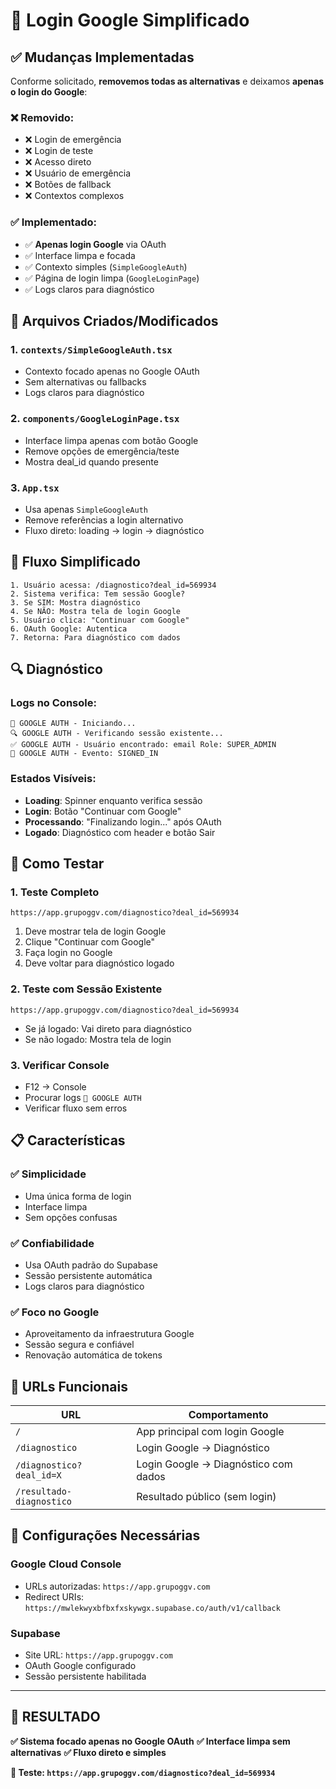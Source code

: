 # 🔐 Login Google Simplificado

## ✅ **Mudanças Implementadas**

Conforme solicitado, **removemos todas as alternativas** e deixamos **apenas o login do Google**:

### **❌ Removido:**
- ❌ Login de emergência
- ❌ Login de teste  
- ❌ Acesso direto
- ❌ Usuário de emergência
- ❌ Botões de fallback
- ❌ Contextos complexos

### **✅ Implementado:**
- ✅ **Apenas login Google** via OAuth
- ✅ Interface limpa e focada
- ✅ Contexto simples (`SimpleGoogleAuth`)
- ✅ Página de login limpa (`GoogleLoginPage`)
- ✅ Logs claros para diagnóstico

## 🔧 **Arquivos Criados/Modificados**

### **1. `contexts/SimpleGoogleAuth.tsx`**
- Contexto focado apenas no Google OAuth
- Sem alternativas ou fallbacks
- Logs claros para diagnóstico

### **2. `components/GoogleLoginPage.tsx`**
- Interface limpa apenas com botão Google
- Remove opções de emergência/teste
- Mostra deal_id quando presente

### **3. `App.tsx`**
- Usa apenas `SimpleGoogleAuth`
- Remove referências a login alternativo
- Fluxo direto: loading → login → diagnóstico

## 🎯 **Fluxo Simplificado**

```
1. Usuário acessa: /diagnostico?deal_id=569934
2. Sistema verifica: Tem sessão Google?
3. Se SIM: Mostra diagnóstico
4. Se NÃO: Mostra tela de login Google
5. Usuário clica: "Continuar com Google"
6. OAuth Google: Autentica
7. Retorna: Para diagnóstico com dados
```

## 🔍 **Diagnóstico**

### **Logs no Console:**
```
🔐 GOOGLE AUTH - Iniciando...
🔍 GOOGLE AUTH - Verificando sessão existente...
✅ GOOGLE AUTH - Usuário encontrado: email Role: SUPER_ADMIN
🔄 GOOGLE AUTH - Evento: SIGNED_IN
```

### **Estados Visíveis:**
- **Loading**: Spinner enquanto verifica sessão
- **Login**: Botão "Continuar com Google"
- **Processando**: "Finalizando login..." após OAuth
- **Logado**: Diagnóstico com header e botão Sair

## 🧪 **Como Testar**

### **1. Teste Completo**
```
https://app.grupoggv.com/diagnostico?deal_id=569934
```
1. Deve mostrar tela de login Google
2. Clique "Continuar com Google"
3. Faça login no Google
4. Deve voltar para diagnóstico logado

### **2. Teste com Sessão Existente**
```
https://app.grupoggv.com/diagnostico?deal_id=569934
```
- Se já logado: Vai direto para diagnóstico
- Se não logado: Mostra tela de login

### **3. Verificar Console**
- F12 → Console
- Procurar logs `🔐 GOOGLE AUTH`
- Verificar fluxo sem erros

## 📋 **Características**

### **✅ Simplicidade**
- Uma única forma de login
- Interface limpa
- Sem opções confusas

### **✅ Confiabilidade**
- Usa OAuth padrão do Supabase
- Sessão persistente automática
- Logs claros para diagnóstico

### **✅ Foco no Google**
- Aproveitamento da infraestrutura Google
- Sessão segura e confiável
- Renovação automática de tokens

## 🎯 **URLs Funcionais**

| URL | Comportamento |
|-----|---------------|
| `/` | App principal com login Google |
| `/diagnostico` | Login Google → Diagnóstico |
| `/diagnostico?deal_id=X` | Login Google → Diagnóstico com dados |
| `/resultado-diagnostico` | Resultado público (sem login) |

## 🔧 **Configurações Necessárias**

### **Google Cloud Console**
- URLs autorizadas: `https://app.grupoggv.com`
- Redirect URIs: `https://mwlekwyxbfbxfxskywgx.supabase.co/auth/v1/callback`

### **Supabase**
- Site URL: `https://app.grupoggv.com`
- OAuth Google configurado
- Sessão persistente habilitada

---

## 🎉 **RESULTADO**

**✅ Sistema focado apenas no Google OAuth**
**✅ Interface limpa sem alternativas**
**✅ Fluxo direto e simples**

**🚀 Teste: `https://app.grupoggv.com/diagnostico?deal_id=569934`**

